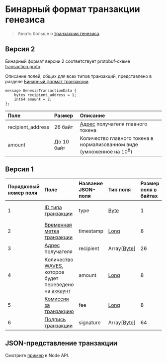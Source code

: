 # Бинарный формат транзакции генезиса

> Узнать больше о [транзакции генезиса](/ru/blockchain/transaction-type/genesis-transaction).

## Версия 2

Бинарный формат версии 2 соответствует protobuf-схеме [transaction.proto](https://github.com/wavesplatform/protobuf-schemas/blob/master/proto/waves/transaction.proto).

Описание полей, общих для всех типов транзакций, представлено в разделе [Бинарный формат транзакции](/ru/blockchain/binary-format/transaction-binary-format).

```
message GenesisTransactionData {
    bytes recipient_address = 1;
    int64 amount = 2;
};
```

| Поле | Размер | Описание |
| :--- | :--- | :--- |
| recipient_address | 26 байт | [Адрес](/ru/blockchain/account/address) получателя главного токена |
| amount | До 10 байт | Количество главного токена в нормализованном виде (умноженное на 10<sup>8</sup>) |

## Версия 1

| Порядковый номер поля | Поле | Название JSON-поля |Тип поля | Размер поля в байтах | Комментарий |
| :--- | :--- | :--- | :--- | :--- | :--- |
| 1 | [ID типа транзакции](/ru/blockchain/transaction-type) |type| [Byte](/ru/blockchain/blockchain/blockchain-data-types) | 1 | Значение должно быть равно 1 |
| 2 | [Временная метка транзакции](/ru/blockchain/transaction/transaction-timestamp) | timestamp | [Long](/ru/blockchain/blockchain/blockchain-data-types) | 8 |  |
| 3 | [Адрес](/ru/blockchain/account/address) получателя | recipient | Array[[Byte](/ru/blockchain/blockchain/blockchain-data-types)] | 26 |  |
| 4 | Количество [WAVES](/ru/blockchain/token/waves), которое будет переведено на [аккаунт](/ru/blockchain/account) | amount | [Long](/ru/blockchain/blockchain/blockchain-data-types) | 8 |  |
| 5 | [Комиссия за транзакцию](/ru/blockchain/transaction/transaction-fee) | fee | [Long](/ru/blockchain/blockchain/blockchain-data-types)| 8 |  |
| 6 | [Подпись транзакции](/ru/blockchain/transaction/transaction-signature) | signature | Array[[Byte](/ru/blockchain/blockchain/blockchain-data-types)] | 64 |  ||

## JSON-представление транзакции

Смотрите [пример](https://nodes.wavesplatform.com/transactions/info/2DVtfgXjpMeFf2PQCqvwxAiaGbiDsxDjSdNQkc5JQ74eWxjWFYgwvqzC4dn7iB1AhuM32WxEiVi1SGijsBtYQwn8) в Node API.

